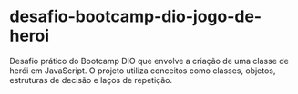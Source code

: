 # desafio-bootcamp-dio-jogo-de-heroi
Desafio prático do Bootcamp DIO que envolve a criação de uma classe de herói em JavaScript. O projeto utiliza conceitos como classes, objetos, estruturas de decisão e laços de repetição.
